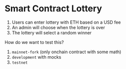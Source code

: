 # Smart Contract Lottery

1. Users can enter lottery with ETH based on a USD fee
2. An admin will choose when the lottery is over
3. The lottery will select a random winner

How do we want to test this?

1. `mainnet-fork` (only onchain contract with some math)
2. `development` with mocks
3. `testnet`
